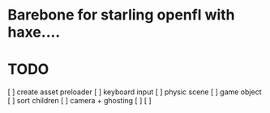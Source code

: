 # Barebone for starling openfl with haxe....

# TODO

[ ] create asset preloader
[ ] keyboard input
[ ] physic scene
[ ] game object
[ ] sort children
[ ] camera + ghosting
[ ] 
[ ] 
